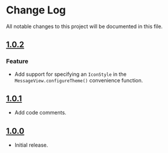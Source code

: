 # Change Log
All notable changes to this project will be documented in this file.

## [1.0.2](https://github.com/SwiftKickMobile/SwiftMessages/releases/tag/1.0.2)

### Feature

* Add support for specifying an `IconStyle` in the `MessageView.configureTheme()` convenience function.

## [1.0.1](https://github.com/SwiftKickMobile/SwiftMessages/releases/tag/1.0.1)

* Add code comments.

## [1.0.0](https://github.com/SwiftKickMobile/SwiftMessages/releases/tag/1.0.0)

* Initial release.
